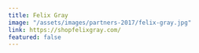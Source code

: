 ```yaml
---
title: Felix Gray
image: "/assets/images/partners-2017/felix-gray.jpg"
link: https://shopfelixgray.com/
featured: false
---
```


